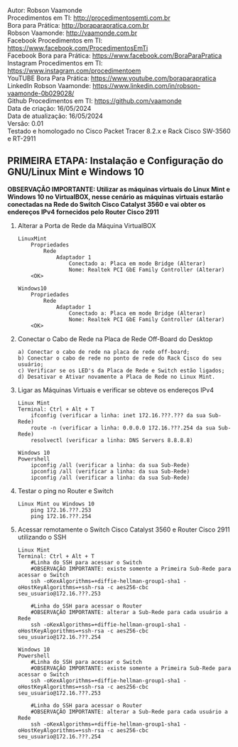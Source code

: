 Autor: Robson Vaamonde<br>
Procedimentos em TI: http://procedimentosemti.com.br<br>
Bora para Prática: http://boraparapratica.com.br<br>
Robson Vaamonde: http://vaamonde.com.br<br>
Facebook Procedimentos em TI: https://www.facebook.com/ProcedimentosEmTi<br>
Facebook Bora para Prática: https://www.facebook.com/BoraParaPratica<br>
Instagram Procedimentos em TI: https://www.instagram.com/procedimentoem<br>
YouTUBE Bora Para Prática: https://www.youtube.com/boraparapratica<br>
LinkedIn Robson Vaamonde: https://www.linkedin.com/in/robson-vaamonde-0b029028/<br>
Github Procedimentos em TI: https://github.com/vaamonde<br>
Data de criação: 16/05/2024<br>
Data de atualização: 16/05/2024<br>
Versão: 0.01<br>
Testado e homologado no Cisco Packet Tracer 8.2.x e Rack Cisco SW-3560 e RT-2911

## PRIMEIRA ETAPA: Instalação e Configuração do GNU/Linux Mint e Windows 10

**OBSERVAÇÃO IMPORTANTE: Utilizar as máquinas virtuais do Linux Mint e Windows 10 no VirtualBOX, nesse cenário as máquinas virtuais estarão conectadas na Rede do Switch Cisco Catalyst 3560 e vai obter os endereços IPv4 fornecidos pelo Router Cisco 2911**

01. Alterar a Porta de Rede da Máquina VirtualBOX

		LinuxMint
			Propriedades
				Rede
					Adaptador 1
						Conectado a: Placa em mode Bridge (Alterar)
						Nome: Realtek PCI GbE Family Controller (Alterar)
			<OK>

		Windows10
			Propriedades
				Rede
					Adaptador 1
						Conectado a: Placa em mode Bridge (Alterar)
						Nome: Realtek PCI GbE Family Controller (Alterar)
			<OK>

02. Conectar o Cabo de Rede na Placa de Rede Off-Board do Desktop

		a) Conectar o cabo de rede na placa de rede off-board;
		b) Conectar o cabo de rede no ponto de rede do Rack Cisco do seu usuário;
		c) Verificar se os LED's da Placa de Rede e Switch estão ligados;
		d) Desativar e Ativar novamente a Placa de Rede no Linux Mint.

03. Ligar as Máquinas Virtuais e verificar se obteve os endereços IPv4
	
		Linux Mint
		Terminal: Ctrl + Alt + T 
			ifconfig (verificar a linha: inet 172.16.???.??? da sua Sub-Rede)
			route -n (verificar a linha: 0.0.0.0 172.16.???.254 da sua Sub-Rede)
			resolvectl (verificar a linha: DNS Servers 8.8.8.8)

		Windows 10
		Powershell
			ipconfig /all (verificar a linha: da sua Sub-Rede)
			ipconfig /all (verificar a linha: da sua Sub-Rede)
			ipconfig /all (verificar a linha: da sua Sub-Rede)

04. Testar o ping no Router e Switch

		Linux Mint ou Windows 10 
			ping 172.16.???.253
			ping 172.16.???.254

05. Acessar remotamente o Switch Cisco Catalyst 3560 e Router Cisco 2911 utilizando o SSH

		Linux Mint
		Terminal: Ctrl + Alt + T 
			#Linha do SSH para acessar o Switch
			#OBSERVAÇÃO IMPORTANTE: existe somente a Primeira Sub-Rede para acessar o Switch
			ssh -oKexAlgorithms=+diffie-hellman-group1-sha1 -oHostKeyAlgorithms=+ssh-rsa -c aes256-cbc seu_usuario@172.16.???.253
			
			#Linha do SSH para acessar o Router
			#OBSERVAÇÃO IMPORTANTE: alterar a Sub-Rede para cada usuário a Rede
			ssh -oKexAlgorithms=+diffie-hellman-group1-sha1 -oHostKeyAlgorithms=+ssh-rsa -c aes256-cbc seu_usuario@172.16.???.254
		
		Windows 10
		Powershell
			#Linha do SSH para acessar o Switch
			#OBSERVAÇÃO IMPORTANTE: existe somente a Primeira Sub-Rede para acessar o Switch
			ssh -oKexAlgorithms=+diffie-hellman-group1-sha1 -oHostKeyAlgorithms=+ssh-rsa -c aes256-cbc seu_usuario@172.16.???.253
			
			#Linha do SSH para acessar o Router
			#OBSERVAÇÃO IMPORTANTE: alterar a Sub-Rede para cada usuário a Rede
			ssh -oKexAlgorithms=+diffie-hellman-group1-sha1 -oHostKeyAlgorithms=+ssh-rsa -c aes256-cbc seu_usuario@172.16.???.254
